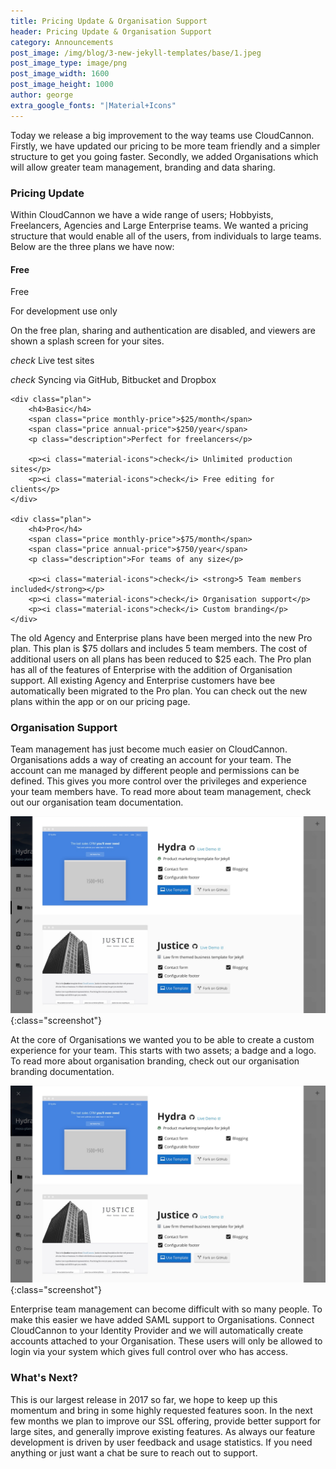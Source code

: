 ```yaml
---
title: Pricing Update & Organisation Support
header: Pricing Update & Organisation Support
category: Announcements
post_image: /img/blog/3-new-jekyll-templates/base/1.jpeg
post_image_type: image/png
post_image_width: 1600
post_image_height: 1000
author: george
extra_google_fonts: "|Material+Icons"
---
```


Today we release a big improvement to the way teams use CloudCannon. Firstly, we have updated our pricing to be more team friendly and a simpler structure to get you going faster. Secondly, we added Organisations which will allow greater team management, branding and data sharing.

### Pricing Update

Within CloudCannon we have a wide range of users; Hobbyists, Freelancers, Agencies and Large Enterprise teams. We wanted a pricing structure that would enable all of the users, from individuals to large teams. Below are the three plans we have now:

<div class="plans">
    <div class="plan">
        <h4>Free</h4>
        <span class="price">Free</span>
        <p class="description">For development use only</p>
        <p>On the free plan, sharing and authentication are disabled, and viewers are shown a splash screen for your sites.</p>
        <p><i class="material-icons">check</i> Live test sites</p>
        <p><i class="material-icons">check</i> Syncing via GitHub, Bitbucket and Dropbox</p>
    </div>

    <div class="plan">
        <h4>Basic</h4>
        <span class="price monthly-price">$25/month</span>
        <span class="price annual-price">$250/year</span>
        <p class="description">Perfect for freelancers</p>

        <p><i class="material-icons">check</i> Unlimited production sites</p>
        <p><i class="material-icons">check</i> Free editing for clients</p>
    </div>

    <div class="plan">
        <h4>Pro</h4>
        <span class="price monthly-price">$75/month</span>
        <span class="price annual-price">$750/year</span>
        <p class="description">For teams of any size</p>

        <p><i class="material-icons">check</i> <strong>5 Team members included</strong></p>
        <p><i class="material-icons">check</i> Organisation support</p>
        <p><i class="material-icons">check</i> Custom branding</p>
    </div>
</div>

The old Agency and Enterprise plans have been merged into the new Pro plan. This plan is $75 dollars and includes 5 team members. The cost of additional users on all plans has been reduced to $25 each. The Pro plan has all of the features of Enterprise with the addition of Organisation support. All existing Agency and Enterprise customers have bee automatically been migrated to the Pro plan. You can check out the new plans within the app or on our pricing page.

<!--
Ross/Mike -> What I wanted to cover:

- Pricing discussions and thoughts
- Agency/Enterprise -> Pro
- Standard per user cost across the plans
- New plan page to communicate the plans
- How it affects existing users
- Future plans to pump up the free plan -->

### Organisation Support

Team management has just become much easier on CloudCannon. Organisations adds a way of creating an account for your team. The account can me managed by different people and permissions can be defined. This gives you more control over the privileges and experience your team members have. To read more about team management, check out our organisation team documentation.

![CloudCannon and Jekyll logos](/img/blog/7-free-jekyll-templates/templates.jpeg){:class="screenshot"}

At the core of Organisations we wanted you to be able to create a custom experience for your team. This starts with two assets; a badge and a logo. To read more about organisation branding, check out our organisation branding documentation.

![CloudCannon and Jekyll logos](/img/blog/7-free-jekyll-templates/templates.jpeg){:class="screenshot"}

Enterprise team management can become difficult with so many people. To make this easier we have added SAML support to Organisations. Connect CloudCannon to your Identity Provider and we will automatically create accounts attached to your Organisation. These users will only be allowed to login via your system which gives full control over who has access.

<!-- Ross/Mike -> What I wanted to cover:
- What it is
- Team Management and Permissions
- Branding
- SAML -->

### What's Next?

This is our largest release in 2017 so far, we hope to keep up this momentum and bring in some highly requested features soon. In the next few months we plan to improve our SSL offering, provide better support for large sites, and generally improve existing features. As always our feature development is driven by user feedback and usage statistics. If you need anything or just want a chat be sure to reach out to support.
